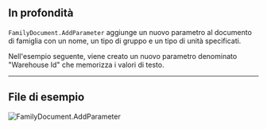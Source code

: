 ## In profondità
`FamilyDocument.AddParameter` aggiunge un nuovo parametro al documento di famiglia con un nome, un tipo di gruppo e un tipo di unità specificati.

Nell'esempio seguente, viene creato un nuovo parametro denominato "Warehouse Id" che memorizza i valori di testo.
___
## File di esempio

![FamilyDocument.AddParameter](./Revit.Application.FamilyDocument.AddParameter_img.jpg)
